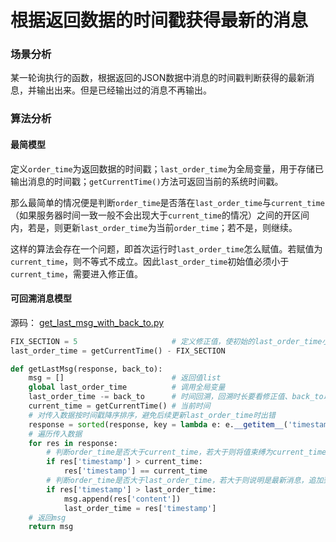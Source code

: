 # 根据返回数据的时间戳获得最新的消息

### 场景分析

某一轮询执行的函数，根据返回的JSON数据中消息的时间戳判断获得的最新消息，并输出出来。但是已经输出过的消息不再输出。

### 算法分析

#### 最简模型

定义`order_time`为返回数据的时间戳；`last_order_time`为全局变量，用于存储已输出消息的时间戳；`getCurrentTime()`方法可返回当前的系统时间戳。

那么最简单的情况便是判断`order_time`是否落在`last_order_time`与`current_time`（如果服务器时间一致一般不会出现大于`current_time`的情况）之间的开区间内，若是，则更新`last_order_time`为当前`order_time`；若不是，则继续。

这样的算法会存在一个问题，即首次运行时`last_order_time`怎么赋值。若赋值为`current_time`，则不等式不成立。因此`last_order_time`初始值必须小于`current_time`，需要进入修正值。

#### 可回溯消息模型

源码： [get_last_msg_with_back_to.py](get_last_msg_with_back_to.py) 

```python
FIX_SECTION = 5                     # 定义修正值，使初始的last_order_time小于current_time某一个值
last_order_time = getCurrentTime() - FIX_SECTION

def getLastMsg(response, back_to):
    msg = []                        # 返回值list
    global last_order_time          # 调用全局变量
    last_order_time -= back_to      # 时间回溯，回溯时长要看修正值、back_to以及该函数具体调用的时间
    current_time = getCurrentTime() # 当前时间
    # 对传入数据按时间戳降序排序，避免后续更新last_order_time时出错
    response = sorted(response, key = lambda e: e.__getitem__('timestamp'), reverse = True)
    # 遍历传入数据
    for res in response:
        # 判断order_time是否大于current_time，若大于则将值束缚为current_time
        if res['timestamp'] > current_time:
            res['timestamp'] == current_time
        # 判断order_time是否大于last_order_time，若大于则说明是最新消息，追加到msg中，并更新last_order_time
        if res['timestamp'] > last_order_time:
            msg.append(res['content'])
            last_order_time = res['timestamp']
    # 返回msg
    return msg
```

